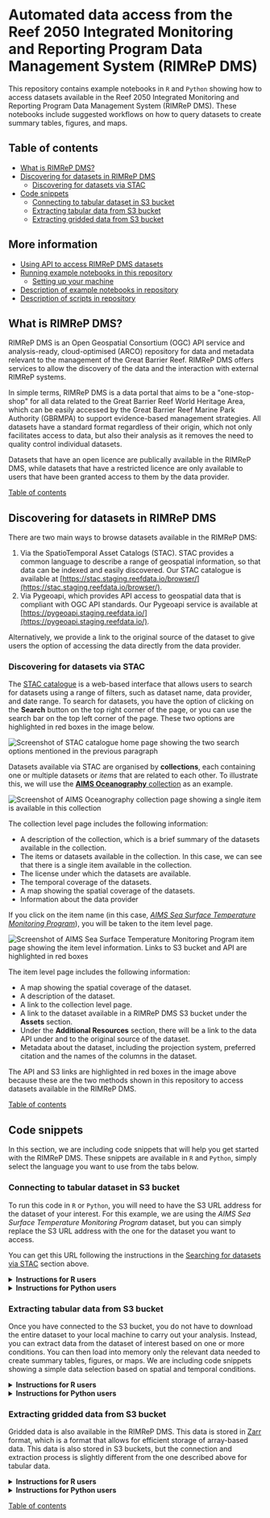 # Automated data access from the Reef 2050 Integrated Monitoring and Reporting Program Data Management System (RIMReP DMS)

This repository contains example notebooks in `R` and `Python` showing how to access datasets available in the Reef 2050 Integrated Monitoring and Reporting Program Data Management System (RIMReP DMS).  These notebooks include suggested workflows on how to query datasets to create summary tables, figures, and maps.  

## Table of contents
- [What is RIMReP DMS?](#what-is-rimrep-dms)
- [Discovering for datasets in RIMReP DMS](#discovering-for-datasets-in-rimrep-dms)
  * [Discovering for datasets via STAC](#discovering-for-datasets-via-stac)
- [Code snippets](#code-snippets)
  * [Connecting to tabular dataset in S3 bucket](#connecting-to-tabular-dataset-in-s3-bucket)
  * [Extracting tabular data from S3 bucket](#extracting-tabular-data-from-s3-bucket)
  * [Extracting gridded data from S3 bucket](#extracting-gridded-data-from-s3-bucket)  
  
## More information
- [Using API to access RIMReP DMS datasets](docs/rimrep_api_access.md)  
- [Running example notebooks in this repository](docs/running_notebooks.md)    
  * [Setting up your machine](docs/running_notebooks.md/#setting-up-your-machine)  
- [Description of example notebooks in repository](docs/repository_file_description.md/#description-of-example-notebooks-in-repository)  
- [Description of scripts in repository](docs/repository_file_description.md/#description-of-scripts-in-repository)  

## What is RIMReP DMS?
RIMReP DMS is an Open Geospatial Consortium (OGC) API service and analysis-ready, cloud-optimised (ARCO) repository for data and metadata relevant to the management of the Great Barrier Reef. RIMReP DMS offers services to allow the discovery of the data and the interaction with external RIMReP systems.  
  
In simple terms, RIMReP DMS is a data portal that aims to be a "one-stop-shop" for all data related to the Great Barrier Reef World Heritage Area, which can be easily accessed by the Great Barrier Reef Marine Park Authority (GBRMPA) to support evidence-based management strategies. All datasets have a standard format regardless of their origin, which not only facilitates access to data, but also their analysis as it removes the need to quality control individual datasets.  

Datasets that have an open licence are publically available in the RIMReP DMS, while datasets that have a restricted licence are only available to users that have been granted access to them by the data provider.  
  
[Table of contents](#table-of-contents)
  
## Discovering for datasets in RIMReP DMS
There are two main ways to browse datasets available in the RIMReP DMS:  
  
1. Via the SpatioTemporal Asset Catalogs (STAC). STAC provides a common language to describe a range of geospatial information, so that data can be indexed and easily discovered. Our STAC catalogue is available at [https://stac.staging.reefdata.io/browser/](https://stac.staging.reefdata.io/browser/).  
2. Via Pygeoapi, which provides API access to geospatial data that is compliant with OGC API standards. Our Pygeoapi service is available at [https://pygeoapi.staging.reefdata.io/](https://pygeoapi.staging.reefdata.io/).  
  
Alternatively, we provide a link to the original source of the dataset to give users the option of accessing the data directly from the data provider.  
   
### Discovering for datasets via STAC
The [STAC catalogue](https://stac.staging.reefdata.io/browser/) is a web-based interface that allows users to search for datasets using a range of filters, such as dataset name, data provider, and date range. To search for datasets, you have the option of clicking on the **Search** button on the top right corner of the page, or you can use the search bar on the top left corner of the page. These two options are highlighted in red boxes in the image below.  
  
![Screenshot of STAC catalogue home page showing the two search options mentioned in the previous paragraph](images/stac_home.png)
  
Datasets available via STAC are organised by **collections**, each containing one or multiple datasets or *items* that are related to each other. To illustrate this, we will use the [**AIMS Oceanography** collection](https://stac.staging.reefdata.io/browser/collections/aims-oceanography) as an example.  
  
![Screenshot of AIMS Oceanography collection page showing a single item is available in this collection](images/aims_ocean.png)
  
The collection level page includes the following information:  
  
- A description of the collection, which is a brief summary of the datasets available in the collection.  
- The items or datasets available in the collection. In this case, we can see that there is a single item available in the collection.  
- The license under which the datasets are available.  
- The temporal coverage of the datasets.  
- A map showing the spatial coverage of the datasets.  
- Information about the data provider
  
If you click on the item name (in this case, [*AIMS Sea Surface Temperature Monitoring Program*](https://stac.staging.reefdata.io/browser/collections/aims-oceanography/items/aims-sst)), you will be taken to the item level page.  
  
![Screenshot of AIMS Sea Surface Temperature Monitoring Program item page showing the item level information. Links to S3 bucket and API are highlighted in red boxes](images/aims_sst.png)
  
The item level page includes the following information:  
  
- A map showing the spatial coverage of the dataset.  
- A description of the dataset.  
- A link to the collection level page.  
- A link to the dataset available in a RIMReP DMS S3 bucket under the **Assets** section.  
- Under the **Additional Resources** section, there will be a link to the data API under and to the original source of the dataset.  
- Metadata about the dataset, including the projection system, preferred citation and the names of the columns in the dataset.  
  
The API and S3 links are highlighted in red boxes in the image above because these are the two methods shown in this repository to access datasets available in the RIMReP DMS.  
  
[Table of contents](#table-of-contents)
  
## Code snippets 
In this section, we are including code snippets that will help you get started with the RIMReP DMS. These snippets are available in `R` and `Python`, simply select the language you want to use from the tabs below.  
  
### Connecting to tabular dataset in S3 bucket
To run this code in `R` or `Python`, you will need to have the S3 URL address for the dataset of your interest. For this example, we are using the *AIMS Sea Surface Temperature Monitoring Program* dataset, but you can simply replace the S3 URL address with the one for the dataset you want to access.   
  
You can get this URL following the instructions in the [Searching for datasets via STAC](#searching-for-datasets-via-stac) section above.  
  
<details>
<summary><b> Instructions for R users </b></summary>

```r
# Loading arrow library to connect to S3 bucket
library(arrow)
# Providing S3 URL address for dataset of interest
dataset_s3 <- "s3://rimrep-data-public/091-aims-sst/test-50-64-spatialpart/"
# Connecting to S3 bucket
s3_conn <- s3_bucket(dataset_s3)
# Accessing dataset
ds <- open_dataset(s3_conn)
```
  
Remember that you can change the value of `dataset_s3` to the S3 URL address for the dataset you want to access.  
  
Note that if you do not have the `arrow` library installed in your machine, you will need to install it before running the code above. You can do so by running the following line: `install.packages("arrow")`. Alternatively, you can run refer to the [Setting up your machine](#setting-up-your-machine) section below for instructions on how to install all packages used in this repository at once.  
</details>
  
<details>
<summary><b> Instructions for Python users </b></summary>

```python
# Loading pyarrow library to connect to S3 bucket
from pyarrow import parquet as pq
# Providing S3 URL address for dataset of interest
dataset_s3 = 's3://rimrep-data-public/091-aims-sst/test-50-64-spatialpart/'
# Connecting to S3 bucket
ds = pq.ParquetDataset(dataset_s3)
```
  
Remember that you can change the value of `dataset_s3` to the S3 URL address for the dataset you want to access.  
  
Note that if you do not have the `pyarrow` package installed in your machine, you will not be able to run the code above. You can install it using a package manager such as `pip` or `conda`. Alternatively, you can run refer to the [Setting up your machine](#setting-up-your-machine) section below for instructions on how to install all packages used in this repository at once.  
</details>
  
### Extracting tabular data from S3 bucket
Once you have connected to the S3 bucket, you do not have to download the entire dataset to your local machine to carry out your analysis. Instead, you can extract data from the dataset of interest based on one or more conditions. You can then load into memory only the relevant data needed to create summary tables, figures, or maps. We are including code snippets showing a simple data selection based on spatial and temporal conditions.    
  
<details>
<summary><b> Instructions for R users </b></summary>

Once you have connected to the S3 bucket, you can use [`dplyr` verbs](https://dplyr.tidyverse.org/) to extract a subset of the data based on one or more conditions. Here, we assume that a dataset connection has already been established following instructions in the [Connecting to S3 bucket](#connecting-to-s3-bucket) section above and this dataset is stored in the `ds` variable. We will assume that our dataset has `longitude`, `latitude`, and `time` columns, and we will use them to extract data based on spatial and temporal conditions.  
  
```r
# Loading relevant libraries
library(dplyr)

# We will extract data for the year 2019 that includes Townsville and Cairns
ds_subset <- ds %>% 
  # First we apply a filter based on longitudes
  filter(longitude > 145.6 & longitude < 146.9) %>%
  # Then we apply a filter based on latitudes
  filter(latitude > -19.3 & latitude < -16.8) %>%
  # Finally, we apply a filter based on time
  filter(time >= "2019-01-01" & time <= "2019-12-31") %>% 
  # We could even select only the columns we need
  # We will assume that the dataset also has a column called 'site' and we want to select it
  select(longitude, latitude, time, site)

# We can now load the data into memory
ds_subset <- ds_subset %>% 
  collect()
```
  
You can change the values of the conditions above to extract data that is relevant for your needs. Other conditions may include extracting data based on a specific site, a specific depth range, or even a specific variable.  
</details>

<details>
<summary><b> Instructions for Python users </b></summary>

Once you have connected to the S3 bucket, you can use the `dask_geopandas` package to connect to a dataset and extract a subset of the data based on one or more conditions. We will assume that our dataset has `longitude`, `latitude`, and `time` columns, and we will use them to extract data based on spatial and temporal conditions.  We will use the *AIMS Sea Surface Temperature Monitoring Program* dataset as an example, but you can replace the S3 URL address with the one for the dataset you want to access.  
  
```python
# Loading relevant packages
import dask_geopandas as dgp

# We store the S3 URL address in a variable
dataset_s3 = 's3://rimrep-data-public/091-aims-sst/test-50-64-spatialpart/'

# We will define a variable our conditions to extract data for the year 2019 that includes Townsville and Cairns
filter = [(lon > 145.6),
          (lon < 146.9),
          (lat > -19.3),
          (lat < -16.8),
          (time >= "2019-01-01"),
          (time <= "2019-12-31")]

# We will extract data for the year 2019 that includes Townsville and Cairns
ds_subset = dgp.read_parquet(dataset_s3,
                            # We can select the columns of our interest with the columns argument
                             columns = ['lon', 'lat', 'time', 'site', 'qc_val'],
                            # We can specify the column we want to use as index
                             index = 'fid',
                            # We can now apply our filters
                             filters = filter,
                            # We can connect anonimously because this is a public dataset
                             storage_options = {'anon': True})

# We can now load the data into memory
ds_subset = ds_subset.compute()
```
</details>
  
### Extracting gridded data from S3 bucket
Gridded data is also available in the RIMReP DMS. This data is stored in [Zarr](https://zarr.readthedocs.io/en/stable/) format, which is a format that allows for efficient storage of array-based data. This data is also stored in S3 buckets, but the connection and extraction process is slightly different from the one described above for tabular data.
  
<details>
<summary><b> Instructions for R users </b></summary>

To make access of gridded data in `R` as easy as possible for users, we created a function called `connect_dms_dataset`, which you can find in the `useful_functions.R` script. This function takes the API address for the dataset of interest, the variable name of interest as arguments and returns a `SpatRaster` object. Additionally, you can provide spatial and temporal boundaries to extract data. We will use the *NOAA Coral Reef Watch degree heating weeks* dataset as an example, but you can replace the API address with the one for the dataset you want to access.  
  
Note that you will need to head over to our dashboard: [https://dashboard.staging.reefdata.io/](https://dashboard.staging.reefdata.io/) to get a token before you can access the data. When you use the `connect_dms_dataset` function, you will be prompted to enter your token. If you do not have an account, you can contact us at [info-rimrep@utas.edu.au](mailto:info-rimrep@utas.edu.au).  
  
```r
#Loading useful_functions script
source("R_based_scripts/useful_functions.R")
#Loading and manipulating gridded data
library(terra)

#Defining API URL (obtained from STAC catalogue)
base_url <- "https://pygeoapi.staging.reefdata.io/collections/noaa-crw-dhw/"

#Defining variable of interest (obtained from STAC catalogue)
variable_name <- "degree_heating_week"

#Connecting to DMS to extract data
ras_dhw <- connect_dms_dataset(base_url, variable_name,
                           #Temporal limits
                           start_time = "2023-01-01", end_time = "2023-01-07", 
                           #Spatial limits
                           lon_limits = c(145.30, 146.90),
                           lat_limits = c(-17, -16.30))

#You can plot the raster to check that the data was extracted correctly
plot(ras_dhw)
```
</details>
  
<details>
<summary><b> Instructions for Python users </b></summary>

Instead of using `dask_geopandas` to connect to the S3 bucket and extract tabular data, we will use the `s3fs` package to connect and extract gridded data. We will use the *NOAA Coral Reef Watch degree heating weeks* dataset as an example, but you can replace the S3 URL address with the one for the dataset you want to access.  
  
```python
#Loading relevant packages
#Connecting to S3 bucket
import s3fs
#Loading and manipulating gridded data
import xarray as xr

#Storing the S3 URL address in a variable
coral_url = 's3://rimrep-data-public/016-023-noaa-crw/v1.zarr'

#Connecting to public bucket - No credentials required
s3_bucket = s3fs.S3FileSystem(anon = True)

#Loading data into memory
coral_ds = xr.open_dataset(s3fs.S3Map(root = coral_url, s3 = s3_bucket), engine = 'zarr')
```
</details>
  
[Table of contents](#table-of-contents)
   